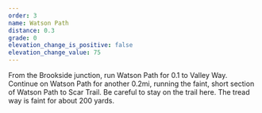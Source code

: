 ```yaml
---
order: 3
name: Watson Path
distance: 0.3
grade: 0
elevation_change_is_positive: false
elevation_change_value: 75
---
```

From the Brookside junction, run Watson Path for 0.1 to Valley Way. Continue on Watson Path for another 0.2mi, running the faint, short section of Watson Path to Scar Trail. Be careful to stay on the trail here. The tread way is faint for about 200 yards.